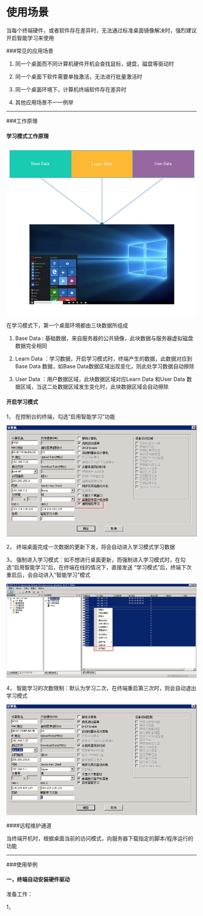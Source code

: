 # 使用场景
   
   当每个终端硬件，或者软件存在差异时，无法通过标准桌面镜像解决时，强烈建议开启智能学习来使用

###常见的应用场景
1. 同一个桌面而不同计算机硬件开机会查找鼠标，键盘，磁盘等驱动时

2. 同一个桌面下软件需要单独激活，无法进行批量激活时

3. 同一个桌面环境下，计算机终端软件存在差异时

4. 其他应用场景不一一例举

------
###工作原理

#### 学习模式工作原理

![](/assets/x1.png)


在学习模式下，第一个桌面环境都由三块数据所组成

1. Base Data :  基础数据，来自服务器的公共镜像，此块数据与服务器虚拟磁盘数据完全相同

2. Learn Data ：学习数据，开启学习模式时，终端产生的数据，此数据对应到Base Data 数据，如Base Data数据区域出现变化，则此处学习数据自动擦除

3. User Data ：用户数据区域，此块数据区域对应Learn Data 和User Data 数据区域，当这二处数据区域发生变化时，此块数据区域会自动擦除


#### 开启学习模式

1， 在控制台的终端，勾选“启用智能学习”功能

![](/assets/x2.png)


2， 终端桌面完成一次数据的更新下发，将会自动进入学习模式学习数据

3， 强制进入学习模式：如不想进行桌面更新，而强制进入学习模式时，在勾选“启用智能学习”后，在终端在线的情况下，直接发送 “学习模式”后，终端下次重启后，会自动进入“智能学习”模式

![](/assets/x3.png)


4， 智能学习的次数限制：默认为学习二次，在终端重启第三次时，则会自动退出学习模式

![](/assets/x4.png)



####远程维护通道

当终端开机时，根据桌面当前的访问模式，向服务器下载指定的脚本/程序运行的功能


---

###使用举例

#### 一，终端自动安装硬件驱动

准备工作：


1，  


